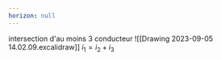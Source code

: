 ```yaml
---
horizon: null
---
```

intersection d'au moins 3 conducteur
![[Drawing 2023-09-05 14.02.09.excalidraw]]
$i_1=i_2+i_3$ 